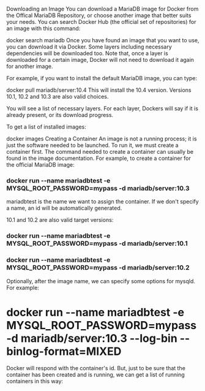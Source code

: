 Downloading an Image
You can download a MariaDB image for Docker from the Offical MariaDB Repository, or choose another image that better suits your needs. You can search Docker Hub (the official set of repositories) for an image with this command:

 docker search mariadb
Once you have found an image that you want to use, you can download it via Docker. Some layers including necessary dependencies will be downloaded too. Note that, once a layer is downloaded for a certain image, Docker will not need to download it again for another image.

For example, if you want to install the default MariaDB image, you can type:

docker pull mariadb/server:10.4
This will install the 10.4 version. Versions 10.1, 10.2 and 10.3 are also valid choices.

You will see a list of necessary layers. For each layer, Dockers will say if it is already present, or its download progress.

To get a list of installed images:

docker images
Creating a Container
An image is not a running process; it is just the software needed to be launched. To run it, we must create a container first. The command needed to create a container can usually be found in the image documentation. For example, to create a container for the official MariaDB image:

### docker run --name mariadbtest -e MYSQL_ROOT_PASSWORD=mypass -d mariadb/server:10.3
mariadbtest is the name we want to assign the container. If we don't specify a name, an id will be automatically generated.

10.1 and 10.2 are also valid target versions:

### docker run --name mariadbtest -e MYSQL_ROOT_PASSWORD=mypass -d mariadb/server:10.1
### docker run --name mariadbtest -e MYSQL_ROOT_PASSWORD=mypass -d mariadb/server:10.2
Optionally, after the image name, we can specify some options for mysqld. For example:

# docker run --name mariadbtest -e MYSQL_ROOT_PASSWORD=mypass -d mariadb/server:10.3 --log-bin --binlog-format=MIXED
Docker will respond with the container's id. But, just to be sure that the container has been created and is running, we can get a list of running containers in this way:
